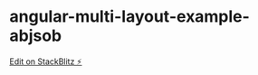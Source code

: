 # angular-multi-layout-example-abjsob

[Edit on StackBlitz ⚡️](https://stackblitz.com/edit/angular-multi-layout-example-abjsob)